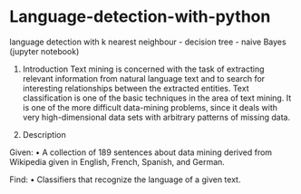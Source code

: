 # Language-detection-with-python
language detection with k nearest neighbour - decision tree - naive Bayes (jupyter notebook) 

1.	Introduction 
Text mining is concerned with the task of extracting relevant information from natural language text and to search for interesting relationships between the extracted entities. Text classification is one of the basic techniques in the area of text mining. It is one of the more difficult data-mining problems, since it deals with very high-dimensional data sets with arbitrary patterns of missing data. 


2.  Description

Given:
•	A collection of 189 sentences about data mining derived from Wikipedia given in English, French, Spanish, and German.

Find:
•	Classifiers that recognize the language of a given text.

